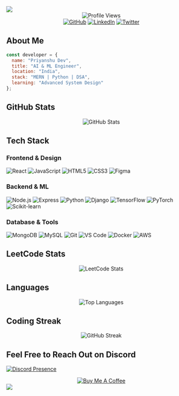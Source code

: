 <img src="https://capsule-render.vercel.app/api?type=waving&color=000000&height=200&section=header&text=Priyanshu%20Dev&fontSize=40&fontColor=FFFFFF&fontAlignY=35&desc=AI%20and%20ML%20Engineer&descAlignY=55"/>

<!-- VISIT COUNTER -->
<div align="center">
  <img src="https://komarev.com/ghpvc/?username=priyanshudevs&color=000000&style=flat" alt="Profile Views"/>
</div>

<!-- SOCIAL LINKS -->
<div align="center">
  <a href="https://github.com/priyansudev" target="_blank"><img src="https://img.shields.io/badge/GitHub-000000?style=for-the-badge&logo=github&logoColor=white" alt="GitHub"/></a>
  <a href="https://linkedin.com/in/priyanshudev1" target="_blank"><img src="https://img.shields.io/badge/-LinkedIn-000000?style=for-the-badge&logo=linkedin&logoColor=white" alt="LinkedIn"/></a>
  <a href="https://twitter.com/priyansudev" target="_blank"><img src="https://img.shields.io/badge/-Twitter-000000?style=for-the-badge&logo=twitter&logoColor=white" alt="Twitter"/></a>
</div>

<!-- ABOUT ME -->
## About Me
```javascript
const developer = {
  name: "Priyanshu Dev",
  title: "AI & ML Engineer",
  location: "India",
  stack: "MERN | Python | DSA",
  learning: "Advanced System Design"
};
```

<!-- GITHUB STATS -->
## GitHub Stats
<div align="center">
<img src="https://github-readme-stats.vercel.app/api?username=priyansudev&show_icons=true&theme=dark&bg_color=0d1117&hide_border=true&icon_color=FFFFFF&title_color=FFFFFF&text_color=c9d1d9" alt="GitHub Stats"/>
</div>
<!-- TECH STACK -->

## Tech Stack

### Frontend & Design
<p align="left">
  <img src="https://img.shields.io/badge/React-000000?style=for-the-badge&logo=react&logoColor=white" alt="React"/>
  <img src="https://img.shields.io/badge/JavaScript-000000?style=for-the-badge&logo=javascript&logoColor=white" alt="JavaScript"/>
  <img src="https://img.shields.io/badge/HTML5-000000?style=for-the-badge&logo=html5&logoColor=white" alt="HTML5"/>
  <img src="https://img.shields.io/badge/CSS3-000000?style=for-the-badge&logo=css3&logoColor=white" alt="CSS3"/>
  <img src="https://img.shields.io/badge/Figma-000000?style=for-the-badge&logo=figma&logoColor=white" alt="Figma"/>
</p>

### Backend & ML
<p align="left">
  <img src="https://img.shields.io/badge/Node.js-000000?style=for-the-badge&logo=node.js&logoColor=white" alt="Node.js"/>
  <img src="https://img.shields.io/badge/Express-000000?style=for-the-badge&logo=express&logoColor=white" alt="Express"/>
  <img src="https://img.shields.io/badge/Python-000000?style=for-the-badge&logo=python&logoColor=white" alt="Python"/>
  <img src="https://img.shields.io/badge/Django-000000?style=for-the-badge&logo=django&logoColor=white" alt="Django"/>
  <img src="https://img.shields.io/badge/TensorFlow-000000?style=for-the-badge&logo=tensorflow&logoColor=white" alt="TensorFlow"/>
  <img src="https://img.shields.io/badge/PyTorch-000000?style=for-the-badge&logo=pytorch&logoColor=white" alt="PyTorch"/>
  <img src="https://img.shields.io/badge/scikit--learn-000000?style=for-the-badge&logo=scikit-learn&logoColor=white" alt="Scikit-learn"/>
</p>

### Database & Tools
<p align="left">
  <img src="https://img.shields.io/badge/MongoDB-000000?style=for-the-badge&logo=mongodb&logoColor=white" alt="MongoDB"/>
  <img src="https://img.shields.io/badge/MySQL-000000?style=for-the-badge&logo=mysql&logoColor=white" alt="MySQL"/>
  <img src="https://img.shields.io/badge/Git-000000?style=for-the-badge&logo=git&logoColor=white" alt="Git"/>
  <img src="https://img.shields.io/badge/VS_Code-000000?style=for-the-badge&logo=visual-studio-code&logoColor=white" alt="VS Code"/>
  <img src="https://img.shields.io/badge/Docker-000000?style=for-the-badge&logo=docker&logoColor=white" alt="Docker"/>
  <img src="https://img.shields.io/badge/AWS-000000?style=for-the-badge&logo=amazon-aws&logoColor=white" alt="AWS"/>
</p>

<!-- LEETCODE STATS -->
## LeetCode Stats
<div align="center">
 <img src="https://leetcard.jacoblin.cool/priyanshudev?theme=dark&font=Roboto&ext=heatmap&border=0&radius=10&bg_color=000000" alt="LeetCode Stats" />
</div>

<!-- LANGUAGES -->
## Languages

<div align="center">
<img src="https://github-readme-stats.vercel.app/api/top-langs/?username=priyansudev&layout=compact&theme=dark&bg_color=0d1117&hide_border=true&title_color=FFFFFF&text_color=c9d1d9" alt="Top Languages"/>
</div>

<!-- STREAK STATS -->
## Coding Streak

<div align="center">
<img src="https://github-readme-streak-stats.herokuapp.com/?user=priyansudev&theme=dark&background=0d1117&hide_border=true&ring=FFFFFF&fire=FFFFFF&currStreakLabel=FFFFFF" alt="GitHub Streak"/>
</div>

## Feel Free to Reach Out on Discord

[![Discord Presence](https://lanyard.cnrad.dev/api/851812658356813824?bg=000000&borderRadius=10)](https://discord.com/users/851812658356813824)

<!-- BUY ME A COFFEE -->
<div align="center">
  <a href="https://www.buymeacoffee.com/priyanshudev" target="_blank"><img src="https://img.shields.io/badge/Buy%20Me%20A%20Coffee-000000?style=for-the-badge&logo=buy-me-a-coffee&logoColor=white" alt="Buy Me A Coffee"/></a>
</div>

<img src="https://capsule-render.vercel.app/api?type=waving&color=000000&height=120&section=footer&animation=fadeIn&reversal=true"/>
